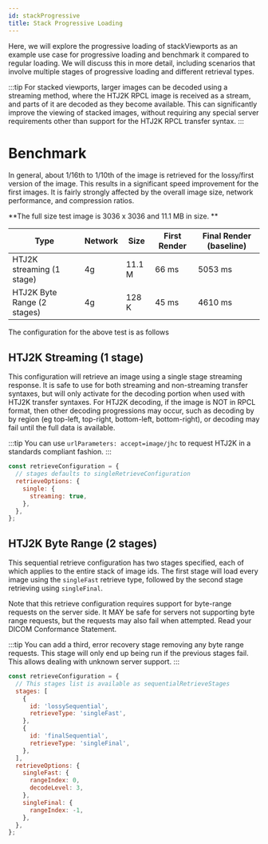 ```yaml
---
id: stackProgressive
title: Stack Progressive Loading
---
```


Here, we will explore the progressive loading of stackViewports as an example use case for progressive loading and benchmark it compared to regular loading. We will discuss this in more detail, including scenarios that involve multiple stages of progressive loading and different retrieval types.

:::tip
For stacked viewports, larger images can be decoded using a streaming method, where the HTJ2K RPCL image is received as a stream, and parts of it are decoded as they become available. This can significantly improve the viewing of stacked images, without requiring any special server requirements other than support for the HTJ2K RPCL transfer syntax.
:::

# Benchmark

In general, about 1/16th to 1/10th of the image is retrieved for the lossy/first version of the image. This results in a significant speed improvement for the first images. It is fairly strongly affected by the overall image size, network performance, and compression ratios.

**The full size test image is 3036 x 3036 and 11.1 MB in size.
**

| Type                        | Network | Size   | First Render | Final Render (baseline) |
| --------------------------- | ------- | ------ | ------------ | ----------------------- |
| HTJ2K streaming (1 stage)   | 4g      | 11.1 M | 66 ms        | 5053 ms                 |
| HTJ2K Byte Range (2 stages) | 4g      | 128 K  | 45 ms        | 4610 ms                 |

The configuration for the above test is as follows

## HTJ2K Streaming (1 stage)

This configuration will retrieve an image using a single stage streaming response.
It is safe to use for both streaming and non-streaming transfer syntaxes, but
will only activate for the decoding portion when used with HTJ2K transfer syntaxes.
For HTJ2K decoding, if the image is NOT in RPCL format, then other decoding
progressions may occur, such as decoding by by region (eg top-left, top-right, bottom-left, bottom-right),
or decoding may fail until the full data is available.

:::tip
You can use `urlParameters: accept=image/jhc` to request HTJ2K in a standards
compliant fashion.
:::

```js
const retrieveConfiguration = {
  // stages defaults to singleRetrieveConfiguration
  retrieveOptions: {
    single: {
      streaming: true,
    },
  },
};
```

## HTJ2K Byte Range (2 stages)

This sequential retrieve configuration has two stages specified, each of
which applies to the entire stack of image ids. The first stage will
load every image using the `singleFast` retrieve type, followed by the
second stage retrieving using `singleFinal`.

Note that this retrieve configuration requires support for byte-range requests
on the server side. It MAY be safe for servers not supporting byte range requests,
but the requests may also fail when attempted. Read your DICOM Conformance Statement.

:::tip
You can add a third, error recovery stage removing any byte range requests.
This stage will only end up being run if the previous stages fail. This allows
dealing with unknown server support.
:::

```js
const retrieveConfiguration = {
  // This stages list is available as sequentialRetrieveStages
  stages: [
    {
      id: 'lossySequential',
      retrieveType: 'singleFast',
    },
    {
      id: 'finalSequential',
      retrieveType: 'singleFinal',
    },
  ],
  retrieveOptions: {
    singleFast: {
      rangeIndex: 0,
      decodeLevel: 3,
    },
    singleFinal: {
      rangeIndex: -1,
    },
  },
};
```
